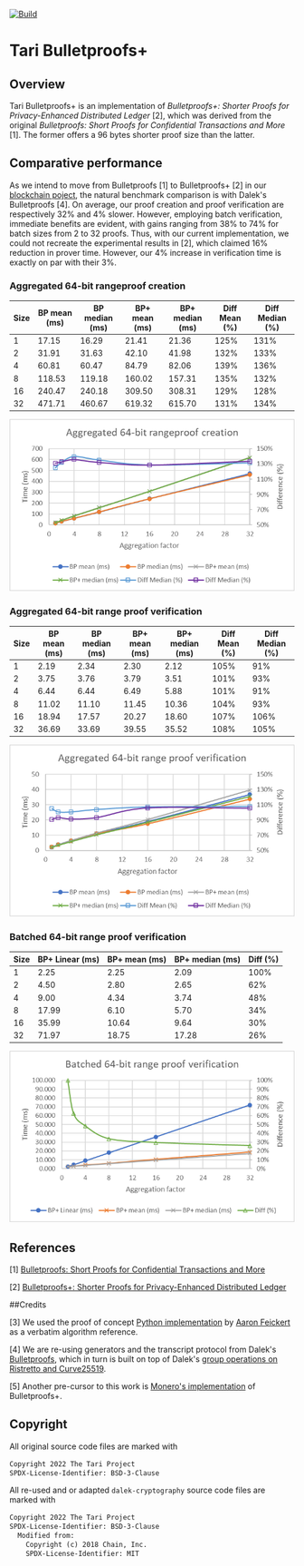 [![Build](https://circleci.com/gh/tari-project/tari/tree/development.svg?style=svg)](https://circleci.com/gh/tari-project/tari/tree/development)

# Tari Bulletproofs+

## Overview

Tari Bulletproofs+ is an implementation of _Bulletproofs+: Shorter Proofs for Privacy-Enhanced Distributed Ledger_ [2], 
which was derived from the original _Bulletproofs: Short Proofs for Confidential Transactions and More_ [1]. The former 
offers a 96 bytes shorter proof size than the latter.

## Comparative performance

As we intend to move from Bulletproofs [1] to Bulletproofs+ [2] in our 
[blockchain poject](https://github.com/tari-project), the natural benchmark comparison is with Dalek's Bulletproofs [4]. 
On average, our proof creation and proof verification are respectively 32% and 4% slower. However, employing batch 
verification, immediate benefits are evident, with gains ranging from 38% to 74% for batch sizes from 2 to 32 proofs. 
Thus, with our current implementation, we could not recreate the experimental results in [2], which claimed 16% 
reduction in prover time. However, our 4% increase in verification time is exactly on par with their 3%. 

### Aggregated 64-bit rangeproof creation

| Size | BP mean (ms) | BP median (ms) | BP+ mean (ms) | BP+ median (ms) | Diff Mean (%) | Diff Median (%) |
| ---- | ------------ | -------------- | ------------- | --------------- | ------------- | --------------- |
| 1    | 17.15        | 16.29          | 21.41         | 21.36           | 125%          | 131%            |
| 2    | 31.91        | 31.63          | 42.10         | 41.98           | 132%          | 133%            |
| 4    | 60.81        | 60.47          | 84.79         | 82.06           | 139%          | 136%            |
| 8    | 118.53       | 119.18         | 160.02        | 157.31          | 135%          | 132%            |
| 16   | 240.47       | 240.18         | 309.50        | 308.31          | 129%          | 128%            |
| 32   | 471.71       | 460.67         | 619.32        | 615.70          | 131%          | 134%            |

<p align="center"><img src="./docs/assets/img.png" width="550" /></p>

### Aggregated 64-bit range proof verification

| Size | BP mean (ms) | BP median (ms) | BP+ mean (ms) | BP+ median (ms) | Diff Mean (%) | Diff Median (%) |
| ---- | ------------ | -------------- | ------------- | --------------- | ------------- | --------------- |
| 1    | 2.19         | 2.34           | 2.30          | 2.12            | 105%          | 91%             |
| 2    | 3.75         | 3.76           | 3.79          | 3.51            | 101%          | 93%             |
| 4    | 6.44         | 6.44           | 6.49          | 5.88            | 101%          | 91%             |
| 8    | 11.02        | 11.10          | 11.45         | 10.36           | 104%          | 93%             |
| 16   | 18.94        | 17.57          | 20.27         | 18.60           | 107%          | 106%            |
| 32   | 36.69        | 33.69          | 39.55         | 35.52           | 108%          | 105%            |

<p align="center"><img src="./docs/assets/img_1.png" width="550" /></p>

### Batched 64-bit range proof verification

| Size | BP+ Linear (ms) | BP+ mean (ms) | BP+ median (ms) | Diff (%) |
| ---- | --------------- | ------------- | --------------- | -------- |
| 1    | 2.25            | 2.25          | 2.09            | 100%     |
| 2    | 4.50            | 2.80          | 2.65            | 62%      |
| 4    | 9.00            | 4.34          | 3.74            | 48%      |
| 8    | 17.99           | 6.10          | 5.70            | 34%      |
| 16   | 35.99           | 10.64         | 9.64            | 30%      |
| 32   | 71.97           | 18.75         | 17.28           | 26%      |

<p align="center"><img src="./docs/assets/img_2.png" width="550" /></p>

## References

[1] [Bulletproofs: Short Proofs for Confidential Transactions and More](https://eprint.iacr.org/2017/1066/20220414:014622)

[2] [Bulletproofs+: Shorter Proofs for Privacy-Enhanced Distributed Ledger](https://eprint.iacr.org/2020/735/20200618:154806)

##Credits

[3] We used the proof of concept [Python implementation](https://github.com/AaronFeickert/pybullet-plus) by 
    [Aaron Feickert](https://github.com/AaronFeickert) as a verbatim algorithm reference.

[4] We are re-using generators and the transcript protocol from Dalek's
    [Bulletproofs](https://github.com/dalek-cryptography/bulletproofs), which in turn is built on top of Dalek's 
    [group operations on Ristretto and Curve25519](https://github.com/dalek-cryptography/curve25519-dalek).

[5] Another pre-cursor to this work is 
    [Monero's implementation](https://www.getmonero.org/2020/12/24/Bulletproofs+-in-Monero.html) of Bulletproofs+.

## Copyright

All original source code files are marked with
```
Copyright 2022 The Tari Project
SPDX-License-Identifier: BSD-3-Clause
```
All re-used and or adapted `dalek-cryptography` source code files are marked with
```
Copyright 2022 The Tari Project
SPDX-License-Identifier: BSD-3-Clause
  Modified from:
    Copyright (c) 2018 Chain, Inc.
    SPDX-License-Identifier: MIT
```
